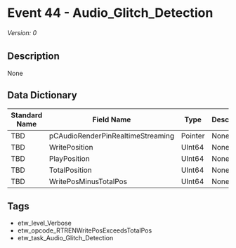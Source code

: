 # Event 44 - Audio_Glitch_Detection
###### Version: 0

## Description
None

## Data Dictionary
|Standard Name|Field Name|Type|Description|Sample Value|
|---|---|---|---|---|
|TBD|pCAudioRenderPinRealtimeStreaming|Pointer|None|`None`|
|TBD|WritePosition|UInt64|None|`None`|
|TBD|PlayPosition|UInt64|None|`None`|
|TBD|TotalPosition|UInt64|None|`None`|
|TBD|WritePosMinusTotalPos|UInt64|None|`None`|

## Tags
* etw_level_Verbose
* etw_opcode_RTRENWritePosExceedsTotalPos
* etw_task_Audio_Glitch_Detection
